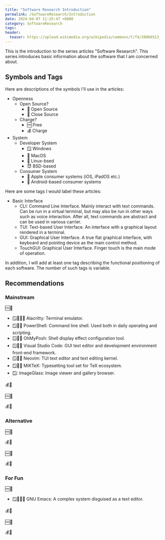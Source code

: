 ```yaml
---
title: "Software Research Introduction"
permalink: /SoftwareResearch/Introduction
date: 2024-04-07 11:25:47 +0800
category: SoftwareResearch
tags: 
header:
  teaser: https://upload.wikimedia.org/wikipedia/commons/f/f4/20060513_toolbox.jpg
---
```


This is the introduction to the series articles "Software Research". This series introduces basic information about the software that I am concerned about.

## Symbols and Tags

Here are descriptions of the symbols I'll use in the articles:

* Openness
  * Open Source?
    * 📖 Open Source
    * 📕 Close Source
  * Charge?
    * 🆓 Free
    * 💰 Charge
* System
  * Developer System
    * 🪟 Windows
    * 🍎 MacOS
    * 🐧 Linux-bsed
    * 😈 BSD-based
  * Consumer System
    * 🍏 Apple consumer systems (iOS, iPadOS etc.)
    * 🤖 Android-based consumer systems

Here are some tags I would label these articles:

* Basic Interface
  * CLI: Command Line Interface. Mainly interact with text commands. Can be run in a virtual terminal, but may also be run in other ways such as voice interaction. After all, text commands are abstract and can be used in various carrier.
  * TUI: Text-based User Interface. An interface with a graphical layout rendered in a terminal.
  * GUI: Graphical User Interface. A true flat graphical interface, with keyboard and pointing device as the main control method.
  * TouchGUI: Graphical User Interface. Finger touch is the main mode of operation.

In addition, I will add at least one tag describing the functional positioning of each software. The number of such tags is variable.

## Recommendations

### Mainstream

🆓📖

* 🪟🍎🐧😈 Alacritty:  Terminal emulator.
* 🪟🍎🐧 PowerShell: Command line shell. Used both in daily operating and scripting.
* 🪟🍎🐧 OhMyPosh: Shell display effect configuration tool.
* 🪟🍎🐧 Visual Studio Code: GUI text editor and development environment front-end framework.
* 🪟🍎🐧 Neovim: TUI text editor and text editing kernel.
* 🪟🍎🐧 MiKTeX: Typesetting tool set for TeX ecosystem.
* 🪟: ImageGlass: Image viewer and gallery browser.

💰📖

🆓📕

💰📕

### Alternative

🆓📖

💰📖

🆓📕

💰📕

### For Fun

🆓📖

* 🪟🍎🐧😈 GNU Emacs: A complex system disguised as a text editor.

💰📖

🆓📕

💰📕
